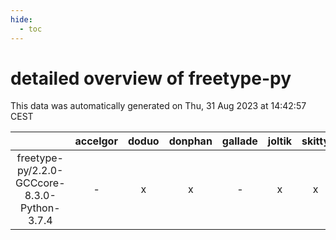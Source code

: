 ```yaml
---
hide:
  - toc
---
```


detailed overview of freetype-py
================================


This data was automatically generated on Thu, 31 Aug 2023 at 14:42:57 CEST  

| |accelgor|doduo|donphan|gallade|joltik|skitty|swalot|victini|
| :---: | :---: | :---: | :---: | :---: | :---: | :---: | :---: | :---: |
|freetype-py/2.2.0-GCCcore-8.3.0-Python-3.7.4|-|x|x|-|x|x|x|x|
